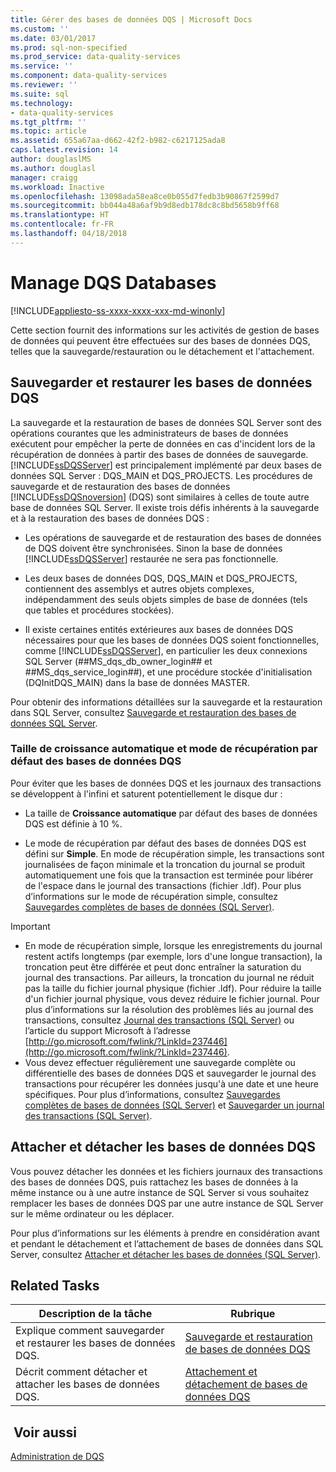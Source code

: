 ```yaml
---
title: Gérer des bases de données DQS | Microsoft Docs
ms.custom: ''
ms.date: 03/01/2017
ms.prod: sql-non-specified
ms.prod_service: data-quality-services
ms.service: ''
ms.component: data-quality-services
ms.reviewer: ''
ms.suite: sql
ms.technology:
- data-quality-services
ms.tgt_pltfrm: ''
ms.topic: article
ms.assetid: 655a67aa-d662-42f2-b982-c6217125ada8
caps.latest.revision: 14
author: douglaslMS
ms.author: douglasl
manager: craigg
ms.workload: Inactive
ms.openlocfilehash: 13098ada58ea8ce0b055d7fedb3b90867f2599d7
ms.sourcegitcommit: bb044a48a6af9b9d8edb178dc8c8bd5658b9ff68
ms.translationtype: HT
ms.contentlocale: fr-FR
ms.lasthandoff: 04/18/2018
---
```

# <a name="manage-dqs-databases"></a>Manage DQS Databases

[!INCLUDE[appliesto-ss-xxxx-xxxx-xxx-md-winonly](../includes/appliesto-ss-xxxx-xxxx-xxx-md-winonly.md)]

  Cette section fournit des informations sur les activités de gestion de bases de données qui peuvent être effectuées sur des bases de données DQS, telles que la sauvegarde/restauration ou le détachement et l'attachement.  
  
##  <a name="BackupRestore"></a> Sauvegarder et restaurer les bases de données DQS  
 La sauvegarde et la restauration de bases de données SQL Server sont des opérations courantes que les administrateurs de bases de données exécutent pour empêcher la perte de données en cas d'incident lors de la récupération de données à partir des bases de données de sauvegarde. [!INCLUDE[ssDQSServer](../includes/ssdqsserver-md.md)] est principalement implémenté par deux bases de données SQL Server : DQS_MAIN et DQS_PROJECTS. Les procédures de sauvegarde et de restauration des bases de données [!INCLUDE[ssDQSnoversion](../includes/ssdqsnoversion-md.md)] (DQS) sont similaires à celles de toute autre base de données SQL Server. Il existe trois défis inhérents à la sauvegarde et à la restauration des bases de données DQS :  
  
-   Les opérations de sauvegarde et de restauration des bases de données de DQS doivent être synchronisées. Sinon la base de données [!INCLUDE[ssDQSServer](../includes/ssdqsserver-md.md)] restaurée ne sera pas fonctionnelle.  
  
-   Les deux bases de données DQS, DQS_MAIN et DQS_PROJECTS, contiennent des assemblys et autres objets complexes, indépendamment des seuls objets simples de base de données (tels que tables et procédures stockées).  
  
-   Il existe certaines entités extérieures aux bases de données DQS nécessaires pour que les bases de données DQS soient fonctionnelles, comme [!INCLUDE[ssDQSServer](../includes/ssdqsserver-md.md)], en particulier les deux connexions SQL Server (##MS_dqs_db_owner_login## et ##MS_dqs_service_login##), et une procédure stockée d'initialisation (DQInitDQS_MAIN) dans la base de données MASTER.  
  
 Pour obtenir des informations détaillées sur la sauvegarde et la restauration dans SQL Server, consultez [Sauvegarde et restauration des bases de données SQL Server](../relational-databases/backup-restore/back-up-and-restore-of-sql-server-databases.md).  
  
### <a name="default-autogrowth-size-and-recovery-model-for-the-dqs-databases"></a>Taille de croissance automatique et mode de récupération par défaut des bases de données DQS  
 Pour éviter que les bases de données DQS et les journaux des transactions se développent à l'infini et saturent potentiellement le disque dur :  
  
-   La taille de **Croissance automatique** par défaut des bases de données DQS est définie à 10 %.  
  
-   Le mode de récupération par défaut des bases de données DQS est défini sur **Simple**. En mode de récupération simple, les transactions sont journalisées de façon minimale et la troncation du journal se produit automatiquement une fois que la transaction est terminée pour libérer de l'espace dans le journal des transactions (fichier .ldf). Pour plus d’informations sur le mode de récupération simple, consultez [Sauvegardes complètes de bases de données &#40;SQL Server&#41;](../relational-databases/backup-restore/full-database-backups-sql-server.md).  
  
> [!IMPORTANT]  
>  -   En mode de récupération simple, lorsque les enregistrements du journal restent actifs longtemps (par exemple, lors d'une longue transaction), la troncation peut être différée et peut donc entraîner la saturation du journal des transactions. Par ailleurs, la troncation du journal ne réduit pas la taille du fichier journal physique (fichier .ldf). Pour réduire la taille d'un fichier journal physique, vous devez réduire le fichier journal. Pour plus d’informations sur la résolution des problèmes liés au journal des transactions, consultez [Journal des transactions &#40;SQL Server&#41;](../relational-databases/logs/the-transaction-log-sql-server.md) ou l’article du support Microsoft à l’adresse [http://go.microsoft.com/fwlink/?LinkId=237446](http://go.microsoft.com/fwlink/?LinkId=237446).  
> -   Vous devez effectuer régulièrement une sauvegarde complète ou différentielle des bases de données DQS et sauvegarder le journal des transactions pour récupérer les données jusqu'à une date et une heure spécifiques. Pour plus d’informations, consultez [Sauvegardes complètes de bases de données &#40;SQL Server&#41;](../relational-databases/backup-restore/full-database-backups-sql-server.md) et [Sauvegarder un journal des transactions &#40;SQL Server&#41;](../relational-databases/backup-restore/back-up-a-transaction-log-sql-server.md).  
  
##  <a name="DetachAttach"></a> Attacher et détacher les bases de données DQS  
 Vous pouvez détacher les données et les fichiers journaux des transactions des bases de données DQS, puis rattachez les bases de données à la même instance ou à une autre instance de SQL Server si vous souhaitez remplacer les bases de données DQS par une autre instance de SQL Server sur le même ordinateur ou les déplacer.  
  
 Pour plus d’informations sur les éléments à prendre en considération avant et pendant le détachement et l’attachement de bases de données dans SQL Server, consultez [Attacher et détacher les bases de données &#40;SQL Server&#41;](../relational-databases/databases/database-detach-and-attach-sql-server.md).  
  
## <a name="related-tasks"></a>Related Tasks  
  
|Description de la tâche|Rubrique|  
|----------------------|-----------|  
|Explique comment sauvegarder et restaurer les bases de données DQS.|[Sauvegarde et restauration de bases de données DQS](../data-quality-services/backing-up-and-restoring-dqs-databases.md)|  
|Décrit comment détacher et attacher les bases de données DQS.|[Attachement et détachement de bases de données DQS](../data-quality-services/detaching-and-attaching-dqs-databases.md)|  
  
## <a name="see-also"></a> Voir aussi  
 [Administration de DQS](../data-quality-services/dqs-administration.md)  
  
  
